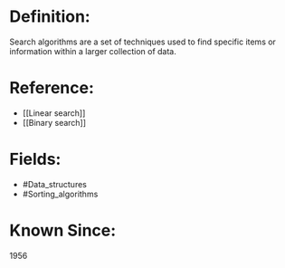 

# Definition:
Search algorithms are a set of techniques used to find specific items or information within a larger collection of data.

# Reference:
- [[Linear search]]
- [[Binary search]]

# Fields: 
- #Data_structures
- #Sorting_algorithms

# Known Since:
1956

